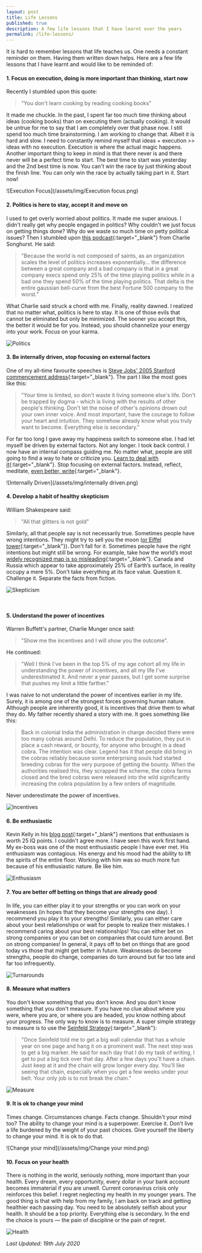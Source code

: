 ```yaml
---
layout: post
title: Life Lessons
published: true
description: A few life lessons that I have learnt over the years
permalink: /life-lessons/
---
```


It is hard to remember lessons that life teaches us. One needs a constant reminder on them. Having them written down helps. Here are a few life lessons that I have learnt and would like to be reminded of:     

#### **1. Focus on execution, doing is more important than thinking, start now** 
Recently I stumbled upon this quote:

>"You don't learn cooking by reading cooking books"

It made me chuckle. In the past, I spent far too much time thinking about ideas (cooking books) than on executing them (actually cooking). It would be untrue for me to say that I am completely over that phase now. I still spend too much time brainstorming. I am working to change that. Albeit it is hard and slow. I need to constantly remind myself that ideas + execution \>> ideas with no execution. Execution is where the actual magic happens. Another important thing to keep in mind is that there never is and there never will be a perfect time to start. The best time to start was yesterday and the 2nd best time is now. You can't win the race by just thinking about the finish line. You can only win the race by actually taking part in it. Start now!

![Execution Focus](/assets/img/Execution focus.png)

#### **2. Politics is here to stay, accept it and move on** 

I used to get overly worried about politics. It made me super anxious. I didn't really get why people engaged in politics? Why couldn't we just focus on getting things done? Why do we waste so much time on petty political issues? Then I stumbled upon [this podcast](http://investorfieldguide.com/songhurst/){:target="_blank"} from Charlie Songhurst. He said:

>"Because the world is not composed of saints, as an organization scales the level of politics increases exponentially... the difference between a great company and a bad company is that in a great company execs spend only 25% of the time playing politics while in a bad one they spend 50% of the time playing politics. That delta is the entire gaussian bell-curve from the best Fortune 500 company to the worst."

What Charlie said struck a chord with me. Finally, reality dawned. I realized that no matter what, politics is here to stay. It is one of those evils that cannot be eliminated but only be minimized. The sooner you accept this, the better it would be for you. Instead, you should channelize your energy into your work. Focus on your karma. 

![Politics](/assets/img/politics.png)

#### **3. Be internally driven, stop focusing on external factors** 

One of my all-time favourite speeches is [Steve Jobs' 2005 Stanford commencement address](https://www.youtube.com/watch?v=UF8uR6Z6KLc){:target="_blank"}. The part I like the most goes like this: 

>"Your time is limited, so don't waste it living someone else's life. Don't be trapped by dogma - which is living with the results of other people's thinking. Don't let the noise of other's opinions drown out your own inner voice. And most important, have the courage to follow your heart and intuition. They somehow already know what you truly want to become. Everything else is secondary." 

For far too long I gave away my happiness switch to someone else. I had let myself be driven by external factors. Not any longer. I took back control. I now have an internal compass guiding me. No matter what, people are still going to find a way to hate or criticize you. [Learn to deal with it](https://jamesclear.com/haters){:target="_blank"}. Stop focusing on external factors. Instead, reflect, meditate, [even better, write](https://medium.com/better-humans/better-than-meditation-12532d29f6cd){:target="_blank"}. 

![Internally Driven](/assets/img/internally driven.png)

#### **4. Develop a habit of healthy skepticism** 

William Shakespeare said:

>"All that glitters is not gold"

Similarly, all that people say is not necessarily true. Sometimes people have wrong intentions. They might try to sell you the moon ([or Eiffel tower](https://awealthofcommonsense.com/2020/01/the-man-who-tried-to-sell-the-eiffel-tower-twice/){:target="_blank"}). Don't fall for it. Sometimes people have the right intentions but might still be wrong. For example, take how the world’s most [widely recognized map is so misleading](https://www.visualcapitalist.com/mercator-map-true-size-of-countries/){:target="\_blank"}. Canada and Russia which appear to take approximately 25% of Earth’s surface, in reality occupy a mere 5%. Don't take everything at its face value. Question it. Challenge it. Separate the facts from fiction.

![Skepticism](/assets/img/Skepticism.png)

​    

#### **5. Understand the power of incentives**

Warren Buffett's partner, Charlie Munger once said:
>"Show me the incentives and I will show you the outcome".  

He continued:

>"Well I think I've been in the top 5% of my age cohort all my life in understanding the power of incentives, and all my life I've underestimated it. And never a year passes, but I get some surprise that pushes my limit a little farther."

I was naive to not understand the power of incentives earlier in my life. Surely, it is among one of the strongest forces governing human nature. Although people are inherently good, it is incentives that drive them to what they do. My father recently shared a story with me. It goes something like this: 

>Back in colonial India the administration in charge decided there were too many cobras around Delhi. To reduce the population, they put in place a cash reward, or bounty, for anyone who brought in a dead cobra. The intention was clear. Legend has it that people did bring in the cobras reliably because some enterprising souls had started breeding cobras for the very purpose of getting the bounty. When the authorities realised this, they scrapped the scheme, the cobra farms closed and the bred cobras were released into the wild significantly increasing the cobra population by a few orders of magnitude. 

Never underestimate the power of incentives.

![Incentives](/assets/img/Incentives.png)

#### **6. Be enthusiastic**

Kevin Kelly in his [blog post](https://kk.org/thetechnium/68-bits-of-unsolicited-advice/){:target="_blank"} mentions that enthusiasm is worth 25 IQ points. I couldn't agree more. I have seen this work first hand. My ex-boss was one of the most enthusiastic people I have ever met. His enthusiasm was contagious. His energy and his mood had the ability to lift the spirits of the entire floor. Working with him was so much more fun because of his enthusiastic nature. Be like him.
	
![Enthusiasm](/assets/img/Enthusiasm.png) 
	

#### **7. You are better off betting on things that are already good**

In life, you can either play it to your strengths or you can work on your weaknesses (in hopes that they become your strengths one day). I recommend you play it to your strengths! Similarly, you can either care about your best relationships or wait for people to realize their mistakes. I recommend caring about your best relationships! You can either bet on strong companies or you can bet on companies that could turn around. Bet on strong companies! In general, it pays off to bet on things that are good today vs those that might get better in future. Weaknesses do become strengths, people do change, companies do turn around but far too late and far too infrequently.  

![Turnarounds](/assets/img/Turnarounds.png)

#### **8. Measure what matters**

You don't know something that you don't know. And you don't know something that you don't measure. If you have no clue about where you were, where you are, or where you are headed, you know nothing about your progress. The only way to know is to measure. A super simple strategy to measure is to use the [Seinfeld Strategy](https://jamesclear.com/stop-procrastinating-seinfeld-strategy){:target="_blank"}:
    
> "Once Seinfeld told me to get a big wall calendar that has a whole year on one page and hang it on a prominent wall. The next step was to get a big marker. He said for each day that I do my task of writing, I get to put a big tick over that day. After a few days you'll have a chain. Just keep at it and the chain will grow longer every day. You'll like seeing that chain, especially when you get a few weeks under your belt. Your only job is to not break the chain."

![Measure](/assets/img/measure.png)

#### **9. It is ok to change your mind** 

Times change. Circumstances change. Facts change. Shouldn't your mind too? The ability to change your mind is a superpower. Exercise it. Don't live a life burdened by the weight of your past choices. Give yourself the liberty to change your mind. It is ok to do that.

![Change your mind](/assets/img/Change your mind.png)


#### **10. Focus on your health**

There is nothing in the world, seriously nothing, more important than your health. Every dream, every opportunity, every dollar in your bank account becomes immaterial if you are unwell. Current coronavirus crisis only reinforces this belief.  I regret neglecting my health in my younger years. The good thing is that with help from my family, I am back on track and getting healthier each passing day. You need to be absolutely selfish about your health. It should be a top priority. Everything else is secondary. In the end the choice is yours — the pain of discipline or the pain of regret.
    
![Health](/assets/img/health.png)

   

*Last Updated: 19th July 2020*

